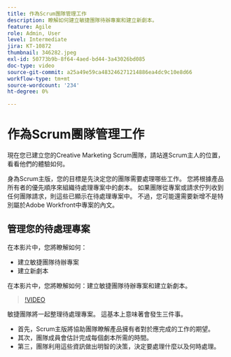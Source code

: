 ```yaml
---
title: 作為Scrum團隊管理工作
description: 瞭解如何建立敏捷團隊待辦專案和建立新劇本。
feature: Agile
role: Admin, User
level: Intermediate
jira: KT-10872
thumbnail: 346282.jpeg
exl-id: 50773b9b-8f64-4aed-bd44-3a43026bd085
doc-type: video
source-git-commit: a25a49e59ca483246271214886ea4dc9c10e8d66
workflow-type: tm+mt
source-wordcount: '234'
ht-degree: 0%

---
```


# 作為Scrum團隊管理工作

現在您已建立您的Creative Marketing Scrum團隊，請站進Scrum主人的位置，看看他們的體驗如何。

身為Scrum主版，您的目標是先決定您的團隊需要處理哪些工作。 您將根據產品所有者的優先順序來組織待處理專案中的劇本。 如果團隊從專案或請求佇列收到任何團隊請求，則這些已顯示在待處理專案中。 不過，您可能還需要新增不是特別屬於Adobe Workfront中專案的內文。

## 管理您的待處理專案

在本影片中，您將瞭解如何：

- 建立敏捷團隊待辦專案
- 建立新劇本

在本影片中，您將瞭解如何：建立敏捷團隊待辦專案和建立新劇本。

>[!VIDEO](https://video.tv.adobe.com/v/346282/?quality=12&learn=on)

敏捷團隊將一起整理待處理專案。 這基本上意味著會發生三件事。

- 首先，Scrum主版將協助團隊瞭解產品擁有者對於應完成的工作的期望。
- 其次，團隊成員會估計完成每個劇本所需的時間。
- 第三，團隊利用這些資訊做出明智的決策，決定要處理什麼以及何時處理。
